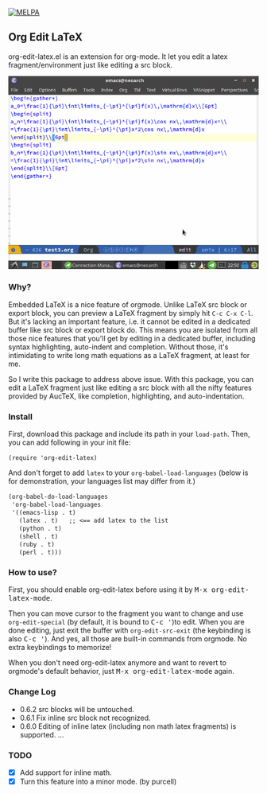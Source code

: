 [![MELPA](http://melpa.milkbox.net/packages/org-edit-latex-badge.svg)](http://melpa.milkbox.net/#/org-edit-latex)

## Org Edit LaTeX

org-edit-latex.el is an extension for org-mode. It let you edit a latex fragment/environment just like editing a src block.

![org-edit-latex](screenshot.gif)

### Why?
Embedded LaTeX is a nice feature of orgmode. Unlike LaTeX src block or export block, you can preview a LaTeX fragment by simply hit `C-c C-x C-l`. But it's lacking an important feature, i.e. it cannot be edited in a dedicated buffer like src block or export block do. This means you are isolated from all those nice features that you'll get by editing in a dedicated buffer, including syntax highlighting, auto-indent and completion. Without those, it's intimidating to write long math equations as a LaTeX fragment, at least for me.

So I write this package to address above issue. With this package, you can edit a LaTeX fragment just like editing a src block with all the nifty features provided by AucTeX, like completion, highlighting, and auto-indentation.

### Install

First, download this package and include its path in your `load-path`. Then, you can add following in your init file:

```
(require 'org-edit-latex)
```

And don't forget to add `latex` to your `org-babel-load-languages` (below is for demonstration, your languages list may differ from it.)

```
(org-babel-do-load-languages
 'org-babel-load-languages
 '((emacs-lisp . t)
   (latex . t)   ;; <== add latex to the list
   (python . t)
   (shell . t)
   (ruby . t)
   (perl . t)))
```

### How to use?
First, you should enable org-edit-latex before using it by <kbd>M-x org-edit-latex-mode</kbd>.


Then you can move cursor to the fragment you want to change and use `org-edit-special` (by default, it is bound to <kbd>C-c '</kbd>)to edit. When you are done editing, just exit the buffer with `org-edit-src-exit` (the keybinding is also <kbd>C-c '</kbd>). And yes, all those are built-in commands from orgmode. No extra keybindings to memorize!

When you don't need org-edit-latex anymore and want to revert to orgmode's default behavior, just <kbd>M-x org-edit-latex-mode</kbd> again.


### Change Log
- 0.6.2 src blocks will be untouched.
- 0.6.1 Fix inline src block not recognized.
- 0.6.0 Editing of inline latex (including non math latex fragments) is supported.
...

### TODO
- [x] Add support for inline math.
- [x] Turn this feature into a minor mode. (by purcell)
